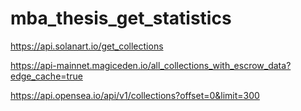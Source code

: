 # mba_thesis_get_statistics

https://api.solanart.io/get_collections

https://api-mainnet.magiceden.io/all_collections_with_escrow_data?edge_cache=true

https://api.opensea.io/api/v1/collections?offset=0&limit=300
